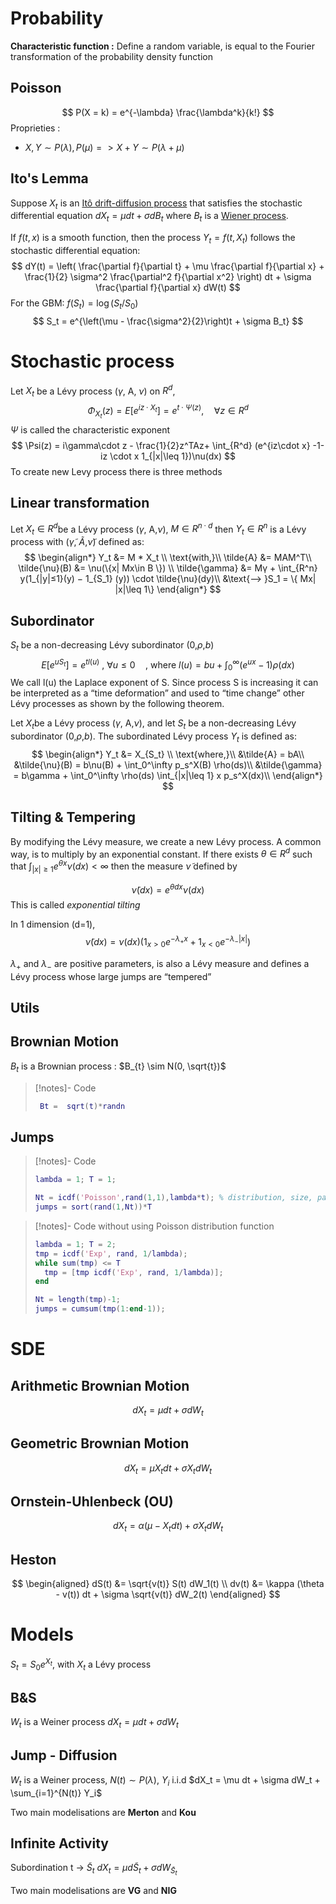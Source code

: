 # Probability

**Characteristic function :** Define a random variable, is equal to the Fourier transformation of the probability density function

## Poisson
$$ 
P(X = k) = e^{-\lambda} \frac{\lambda^k}{k!}
$$
Proprieties :
- $X, Y \sim P(\lambda), P(\mu) => X+Y \sim P(\lambda + \mu)$ 

## Ito's Lemma
Suppose $X_t$ is an [Itô drift-diffusion process](https://www.wikiwand.com/en/Itô_calculus#Itô_processes "Itô calculus") that satisfies the stochastic differential equation $dX_t = \mu dt + \sigma dB_t$ where $B_t$ is a [Wiener process](https://www.wikiwand.com/en/Wiener_process "Wiener process").

If $f(t,x)$ is a smooth function, then the process $Y_t=f(t,X_t)$ follows the stochastic differential equation:
$$
dY(t) = \left( \frac{\partial f}{\partial t} + \mu \frac{\partial f}{\partial x} + \frac{1}{2} \sigma^2 \frac{\partial^2 f}{\partial x^2} \right) dt + \sigma \frac{\partial f}{\partial x} dW(t)
$$
For the GBM: $f(S_t) = \log(S_t/S_0)$
$$
S_t = e^{\left(\mu - \frac{\sigma^2}{2}\right)t + \sigma B_t}
$$

# Stochastic process
Let $X_t$ be a Lévy process ($\gamma$, A, $\nu$) on $R^d$,
$$
\Phi_{X_t}(z) = E[e^{iz\cdot X_t}] = e^{t \cdot \Psi(z)}, \quad \forall z \in R^d
$$
$\Psi$ is called the characteristic exponent 
$$
\Psi(z) = i\gamma\cdot z - \frac{1}{2}z^TAz+ \int_{R^d} (e^{iz\cdot x} -1-iz \cdot x 1_{|x|\leq 1})\nu(dx)
$$
To create new Levy process there is three methods 
## Linear transformation
Let $X_t \in R^d$​ be a Lévy process ($\gamma$, A,$\nu$), $M\in R^{n\cdot d}$ then $Y_t \in R^n$ is a Lévy process with  ($\tilde{\gamma}$, $\tilde{A}$,$\tilde{\nu}$) defined as:
$$ 
\begin{align*}
Y_t &=  M * X_t \\
\text{with,}\\
\tilde{A} &= MAM^T\\
\tilde{\nu}(B) &= \nu(\{x| Mx\in B \}) \\
\tilde{\gamma} &= Mγ + \int_{R^n} y(1_{|y|≤1}(y) − 1_{S_1} (y)) \cdot \tilde{\nu}(dy)\\
&\text{--> }S_1 = \{  Mx| |x|\leq 1\}
\end{align*}
$$



## Subordinator
 $S_t$ be a non-decreasing Lévy subordinator (0,$\rho$,$b$)
$$
E[e^{uS_t}] = e^{t l(u)} \text{ , }\forall u ≤ 0 \quad \text{, where } l(u) = bu + \int_0^{\infty}(e^{ux} − 1)\rho(dx)
$$
We call l(u) the Laplace exponent of S. Since process S is increasing it can
be interpreted as a “time deformation” and used to “time change” other Lévy processes as shown by the following theorem.

Let $X_t$​ be a Lévy process  ($\gamma$, A,$\nu$), and let $S_t$ be a non-decreasing Lévy subordinator (0,$\rho$,$b$). The subordinated Lévy process $Y_t$ is defined as:
$$ 
\begin{align*}
Y_t &= X_{S_t} \\
\text{where,}\\
&\tilde{A} = bA\\
&\tilde{\nu}(B) = b\nu(B) + \int_0^\infty p_s^X(B) \rho(ds)\\
&\tilde{\gamma} = b\gamma + \int_0^\infty \rho(ds) \int_{|x|\leq 1} x p_s^X(dx)\\
\end{align*}
$$

## Tilting & Tempering
By modifying the Lévy measure, we create a new Lévy process. A common way, is to multiply by an exponential constant. If there exists $\theta \in R^d$ such that $\int_{|x|≥1} e^{\theta x} \nu(dx) < \infty$ then the measure $\tilde{\nu}$ defined by

$$
\tilde{\nu}(dx) = e^{\theta dx} \nu(dx)
$$
This is called *exponential tilting*

In 1 dimension (d=1), 
$$
\tilde{\nu}(dx) = \nu(dx) (1_{x>0} e^{−\lambda_+x} + 1_{x<0}e^{−\lambda_−|x|})
$$

$\lambda_+$ and $\lambda_-$ are positive parameters, is also a Lévy measure and defines
a Lévy process whose large jumps are “tempered”

## Utils
## Brownian Motion

$B_t$ is a Brownian process  : $B_{t} \sim N(0, \sqrt{t})$

>[!notes]- Code
>```matlab
>  Bt =  sqrt(t)*randn
>```

## Jumps


>[!notes]- Code
>``` matlab
>lambda = 1; T = 1;
>
>Nt = icdf('Poisson',rand(1,1),lambda*t); % distribution, size, params
>jumps = sort(rand(1,Nt))*T
>
>```

>[!notes]- Code without using Poisson distribution function
>``` matlab
>lambda = 1; T = 2;
>tmp = icdf('Exp', rand, 1/lambda);
>while sum(tmp) <= T
>	tmp = [tmp icdf('Exp', rand, 1/lambda)];
>end
>
>Nt = length(tmp)-1;
>jumps = cumsum(tmp(1:end-1));
>
>```


# SDE
## Arithmetic Brownian Motion

$$ dX_t = \mu dt + \sigma dW_t $$
## Geometric Brownian Motion

$$ dX_t = \mu X_tdt + \sigma X_tdW_t $$

## Ornstein-Uhlenbeck (OU)

$$ dX_t = \alpha (\mu-X_tdt) + \sigma X_tdW_t $$


## Heston
$$
\begin{aligned}
dS(t) &= \sqrt{v(t)} S(t) dW_1(t) \\
dv(t) &= \kappa (\theta - v(t)) dt + \sigma \sqrt{v(t)} dW_2(t)
\end{aligned}
$$



# Models 
$S_t = S_0 e^{X_t}$, with $X_t$ a Lévy process

## B&S
$W_t$ is a Weiner process
$dX_t = \mu dt + \sigma dW_t$ 

## Jump - Diffusion
$W_t$ is a Weiner process, $N(t) \sim P(\lambda)$, $Y_i$ i.i.d
$dX_t = \mu dt + \sigma dW_t + \sum_{i=1}^{N(t)} Y_i$ 

Two main modelisations are **Merton** and **Kou**

## Infinite Activity
Subordination t -> $\tilde S_t$ 
$dX_t = \mu d\tilde S_t + \sigma dW_{\tilde S_t}$

Two main modelisations are **VG** and **NIG**
